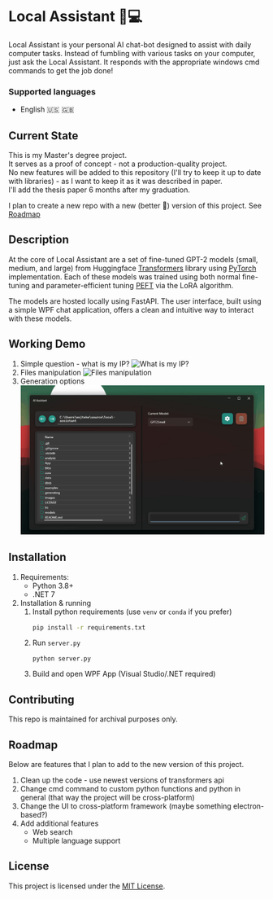 # Local Assistant :robot::computer:

Local Assistant is your personal AI chat-bot designed to assist with daily computer tasks. Instead of fumbling with various tasks on your computer, just ask the Local Assistant. It responds with the appropriate windows cmd commands to get the job done!

### Supported languages
- English :us: :uk:

## Current State
This is my Master's degree project.\
It serves as a proof of concept - not a production-quality project.\
No new features will be added to this repository (I'll try to keep it up to date with libraries) - as I want to keep it as it was described in paper.\
I'll add the thesis paper 6 months after my graduation.

I plan to create a new repo with a new (better :rocket:) version of this project. See [Roadmap](#Roadmap)


## Description

At the core of Local Assistant are a set of fine-tuned GPT-2 models (small, medium, and large) from Huggingface [Transformers](https://huggingface.co/docs/transformers/index) library using [PyTorch](https://pytorch.org/) implementation. Each of these models was trained using both normal fine-tuning and parameter-efficient tuning [PEFT](https://huggingface.co/docs/peft/index) via the LoRA algorithm.

The models are hosted locally using FastAPI. The user interface, built using a simple WPF chat application, offers a clean and intuitive way to interact with these models.

## Working Demo

1. Simple question - what is my IP?
    ![What is my IP?](examples\example_ip.gif)
2. Files manipulation
    ![Files manipulation](examples\example_files.gif)
3. Generation options
    ![Generation option](examples\example_generation_options.gif)
## Installation

1. Requirements:
    - Python 3.8+
    - .NET 7
2. Installation & running
    1. Install python requirements (use `venv` or `conda` if you prefer)
        ```bash
        pip install -r requirements.txt
        ```
    2. Run `server.py`
        ```
        python server.py
        ```
    3. Build and open WPF App (Visual Studio/.NET required)



## Contributing

This repo is maintained for archival purposes only.

## Roadmap

Below are features that I plan to add to the new version of this project.

1. Clean up the code - use newest versions of transformers api
2. Change cmd command to custom python functions and python in general (that way the project will be cross-platform)
3. Change the UI to cross-platform framework (maybe something electron-based?)
4. Add additional features
    - Web search
    - Multiple language support

## License

This project is licensed under the [MIT License](LICENSE).